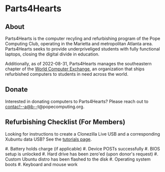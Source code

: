<main>

# Parts4Hearts

## About

Parts4Hearts is the computer recyling and refurbishing
program of the Pope Computing Club, operating in the
Marietta and metropolitan Atlanta area. Parts4Hearts seeks
to provide underpriveliged students with fully functional
laptops, closing the digital divide in education.

Additionally, as of 2022-08-31, Parts4Hearts manages the
southeastern chapter of the [World Computer
Exchange](https://worldcomputerexchange.org), an
organization that ships refurbished computers to students in
need across the world.

## Donate

Interested in donating computers to Parts4Hearts? Please
reach out to <a
href="&#109;&#97;&#105;&#108;&#116;&#111;&#58;%63%6F%6E%74%61%63%74%40%70%6F%70%65%63%6F%6D%70%75%74%69%6E%67%2E%6F%72%67">contac<!--a@b-->t@popec<!--
c@d-->omputin<!--e.f -->g.org</a>.

## Refurbishing Checklist (For Members)

Looking for instructions to create a Clonezilla Live USB and
a corresponding Xubuntu data USB? See the [tutorials
page](/tutorials).

#. Battery holds charge (if applicable)
#. Device POSTs successfully
#. BIOS setup is unlocked
#. Hard drive has been zero'ed (upon donor's request)
#. Custom Ubuntu distro has been flashed to the disk
#. Operating system boots
#. Keyboard and mouse work

</main>
